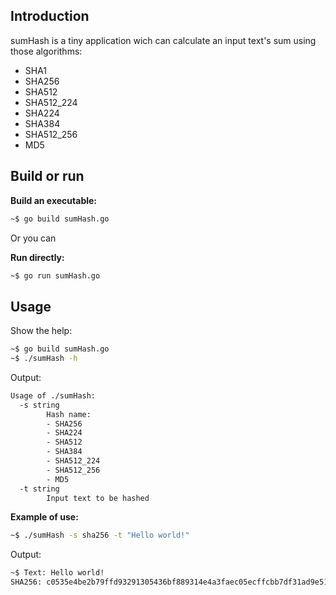 ## Introduction
sumHash is a tiny application wich can calculate an input text's sum using those algorithms:
- SHA1
- SHA256
- SHA512
- SHA512_224
- SHA224
- SHA384
- SHA512_256
- MD5

## Build or run 

**Build an executable:**
```bash
~$ go build sumHash.go
```
Or you can

**Run directly:**
```bash
~$ go run sumHash.go
```
## Usage

Show the help:
```bash
~$ go build sumHash.go
~$ ./sumHash -h
```
Output:
```bash
Usage of ./sumHash:
  -s string
    	Hash name: 
		- SHA256
		- SHA224
		- SHA512
		- SHA384
		- SHA512_224
		- SHA512_256 
		- MD5
  -t string
    	Input text to be hashed
```

**Example of use:**

```bash
~$ ./sumHash -s sha256 -t "Hello world!"
```

Output:

```bash
~$ Text: Hello world!
SHA256: c0535e4be2b79ffd93291305436bf889314e4a3faec05ecffcbb7df31ad9e51a
```